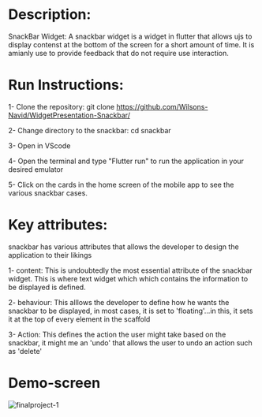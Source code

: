 # Description:
SnackBar Widget: A snackbar widget is a widget in flutter that allows ujs to display contenst at the bottom of the screen for a short amount of time. It is amianly use to provide feedback that do not require use interaction.

# Run Instructions:

1- Clone the repository: git clone https://github.com/Wilsons-Navid/WidgetPresentation-Snackbar/  

2- Change directory to the snackbar: cd snackbar  

3- Open in VScode  

4- Open the terminal and type "Flutter run" to run the application in your desired emulator  

5- Click on the cards in the  home screen of the mobile app  to see the various snackbar cases.

# Key attributes:
snackbar has various attributes that allows the developer to design the application to their likings  


1- content: This is undoubtedly the most essential attribute of the snackbar widget. This is where text widget which which contains the information to be displayed is defined.  

2- behaviour: This alllows the developer to  define how he wants the snackbar to be displayed, in most cases, it is set to 'floating'...in this, it sets it at the top of every element in the scaffold  

3- Action: This defines the action the user might take based on the snackbar, it might me  an 'undo' that allows the user to undo an action such as 'delete'  


# Demo-screen
![finalproject-1](https://github.com/user-attachments/assets/af902e10-c983-4167-b1d9-0ebbb5a1304f)
